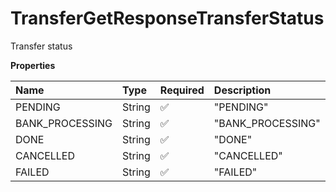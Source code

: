 # TransferGetResponseTransferStatus

Transfer status

**Properties**

| Name            | Type   | Required | Description       |
| :-------------- | :----- | :------- | :---------------- |
| PENDING         | String | ✅       | "PENDING"         |
| BANK_PROCESSING | String | ✅       | "BANK_PROCESSING" |
| DONE            | String | ✅       | "DONE"            |
| CANCELLED       | String | ✅       | "CANCELLED"       |
| FAILED          | String | ✅       | "FAILED"          |

<!-- This file was generated by liblab | https://liblab.com/ -->
